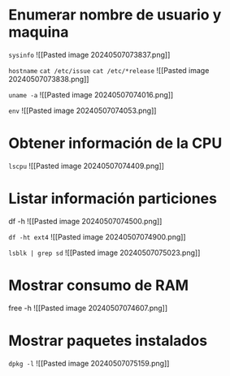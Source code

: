 
# Enumerar nombre de usuario y maquina
`sysinfo`
![[Pasted image 20240507073837.png]]

`hostname`
`cat /etc/issue`
`cat /etc/*release`
![[Pasted image 20240507073838.png]]

`uname -a`
![[Pasted image 20240507074016.png]]

`env`
![[Pasted image 20240507074053.png]]

# Obtener información de la CPU
`lscpu`
![[Pasted image 20240507074409.png]]

# Listar información particiones
df -h
![[Pasted image 20240507074500.png]]

`df -ht ext4`
![[Pasted image 20240507074900.png]]

`lsblk | grep sd`
![[Pasted image 20240507075023.png]]
# Mostrar consumo de RAM
free -h
![[Pasted image 20240507074607.png]]

# Mostrar paquetes instalados
`dpkg -l`
![[Pasted image 20240507075159.png]]